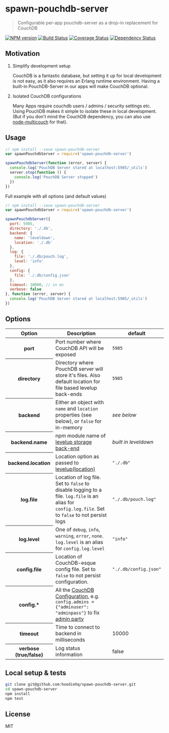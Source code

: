 # spawn-pouchdb-server

> Configurable per-app pouchdb-server as a drop-in replacement for CouchDB

[![NPM version](https://badge.fury.io/js/spawn-pouchdb-server.svg)](https://www.npmjs.com/package/spawn-pouchdb-server)
[![Build Status](https://travis-ci.org/hoodiehq/spawn-pouchdb-server.svg?branch=master)](https://travis-ci.org/hoodiehq/spawn-pouchdb-server)
[![Coverage Status](https://coveralls.io/repos/hoodiehq/spawn-pouchdb-server/badge.svg?branch=master)](https://coveralls.io/r/hoodiehq/spawn-pouchdb-server?branch=master)
[![Dependency Status](https://david-dm.org/hoodiehq/spawn-pouchdb-server.svg)](https://david-dm.org/hoodiehq/spawn-pouchdb-server)

## Motivation

1. Simplify development setup

   CouchDB is a fantastic database, but setting it up for local development is not easy, as it also
   requires an Erlang runtime environment. Having a built-in PouchDB-Server in our apps will make
   CouchDB optional.

2. Isolated CouchDB configurations

   Many Apps require couchdb users / admins / security settings etc. Using PouchDB makes it simple
   to isolate these in local development. (But if you don't mind the CouchDB dependency,
   you can also use [node-multicouch](https://github.com/hoodiehq/node-multicouch) for that).

## Usage

```js
// npm install --save spawn-pouchdb-server
var spawnPouchdbServer = require('spawn-pouchdb-server')

spawnPouchdbServer(function (error, server) {
  console.log('PouchDB Server stared at localhost:5985/_utils')
  server.stop(function () {
    console.log('PouchDB Server stopped')
  })
})
```

Full example with all options (and default values)

```js
// npm install --save spawn-pouchdb-server
var spawnPouchdbServer = require('spawn-pouchdb-server')

spawnPouchdbServer({
  port: 5985,
  directory: './.db',
  backend: {
    name: 'leveldown',
    location: './.db'
  },
  log: {
    file: './.db/pouch.log',
    level: 'info'
  },
  config: {
    file: './.db/config.json'
  },
  timeout: 10000, // in ms
  verbose: false
}, function (error, server) {
  console.log('PouchDB Server stared at localhost:5985/_utils')
})
```

## Options

<table>
  <thead>
    <tr>
      <th>Option</th>
      <th>Description</th>
      <th>default</th>
    </tr>
  </thead>
  <tbody>
    <tr>
      <th>port</th>
      <td>Port number where CouchDB API will be exposed</td>
      <td><code>5985</code></td>
    </tr>
    <tr>
      <th>directory</th>
      <td>Directory where PouchDB server will store it's files. Also default location for file based levelup back-ends</td>
      <td><code>5985</code></td>
    </tr>
    <tr>
      <th>backend</th>
      <td>Either an object with <code>name</code> and <code>location</code> properties (see below), or <code>false</code> for in-memory</td>
      <td><em>see below</em></td>
    </tr>
    <tr>
      <th>backend.name</th>
      <td>npm module name of <a href="https://github.com/Level/levelup/wiki/Modules#storage-back-ends">levelup storage back-end</a></td>
      <td><em>built in leveldown</em></td>
    </tr>
    <tr>
      <th>backend.location</th>
      <td>Location option as passed to <a href="https://github.com/Level/levelup#leveluplocation-options-callback">levelup(location)</a></td>
      <td><code>"./.db"</code></td>
    </tr>
    <tr>
      <th>log.file</th>
      <td>Location of log file. Set to <code>false</code> to disable logging to a file. <code>log.file</code> is an alias for <code>config.log.file</code>. Set to <code>false</code> to not persist logs</td>
      <td><code>"./.db/pouch.log"</code></td>
    </tr>
    <tr>
      <th>log.level</th>
      <td>One of <code>debug</code>, <code>info</code>, <code>warning</code>, <code>error</code>, <code>none</code>. <code>log.level</code> is an alias for <code>config.log.level</code></td>
      <td><code>"info"</code></td>
    </tr>
    <tr>
      <th>config.file</th>
      <td>Location of CouchDB-esque config file. Set to <code>false</code> to not persist configuration.</td>
      <td><code>"./.db/config.json"</code></td>
    </tr>
    <tr>
      <th>config.*</th>
      <td>All the <a href="http://docs.couchdb.org/en/latest/config/index.html">CouchDB Configuration</a>, e.g. <code>config.admins = {"adminuser": "adminpass"}</code> to fix <a href="http://guide.couchdb.org/draft/security.html#party">admin party</a></td>
      <td></td>
    </tr>
    <tr>
      <th>timeout</th>
      <td>Time to connect to backend in milliseconds</td>
      <td>10000</td>
    </tr>
    <tr>
      <th>verbose (true/false)</th>
      <td>Log status information</td>
      <td>false</td>
    </tr>
  </tbody>
</table>

## Local setup & tests

```bash
git clone git@github.com:hoodiehq/spawn-pouchdb-server.git
cd spawn-pouchdb-server
npm install
npm test
```

## License

MIT
